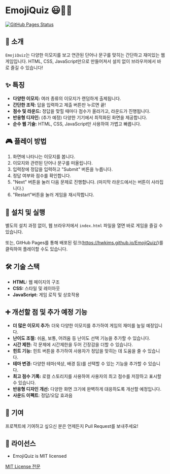 # EmojiQuiz 😃🤔🎉

[![GitHub Pages Status](https://img.shields.io/badge/GitHub%20Pages-Deployed-brightgreen)](https://hwkims.github.io/EmojiQuiz/)

## 📝 소개

`EmojiQuiz`는 다양한 이모지를 보고 연관된 단어나 문구를 맞히는 간단하고 재미있는 웹 게임입니다. HTML, CSS, JavaScript만으로 만들어져서 설치 없이 브라우저에서 바로 즐길 수 있습니다!

## ✨ 특징

*   **다양한 이모지:** 여러 종류의 이모지가 랜덤하게 출제됩니다.
*   **간단한 조작:** 답을 입력하고 제출 버튼만 누르면 끝!
*   **점수 및 라운드:** 정답을 맞힐 때마다 점수가 올라가고, 라운드가 진행됩니다.
*   **반응형 디자인:** (추가 예정) 다양한 기기에서 최적화된 화면을 제공합니다.
*   **순수 웹 기술:** HTML, CSS, JavaScript만 사용하여 가볍고 빠릅니다.

## 🎮 플레이 방법

1.  화면에 나타나는 이모지를 봅니다.
2.  이모지와 관련된 단어나 문구를 떠올립니다.
3.  입력창에 정답을 입력하고 "Submit" 버튼을 누릅니다.
4.  정답 여부와 점수를 확인합니다.
5.  "Next" 버튼을 눌러 다음 문제로 진행합니다. (마지막 라운드에서는 버튼이 사라집니다.)
6.  "Restart"버튼을 눌러 게임을 재시작합니다.

## 🚀 설치 및 실행

별도의 설치 과정 없이, 웹 브라우저에서 `index.html` 파일을 열면 바로 게임을 즐길 수 있습니다.

또는, GitHub Pages를 통해 배포된 링크(https://hwkims.github.io/EmojiQuiz/)를 클릭하여 플레이할 수도 있습니다.

## 🛠️ 기술 스택

*   **HTML:** 웹 페이지의 구조
*   **CSS:** 스타일 및 레이아웃
*   **JavaScript:** 게임 로직 및 상호작용

## ➕ 개선할 점 및 추가 예정 기능

*   **더 많은 이모지 추가:** 더욱 다양한 이모지를 추가하여 게임의 재미를 높일 예정입니다.
*   **난이도 조절:** 쉬움, 보통, 어려움 등 난이도 선택 기능을 추가할 수 있습니다.
*   **시간 제한:** 각 문제에 시간제한을 두어 긴장감을 더할 수 있습니다.
*   **힌트 기능:** 힌트 버튼을 추가하여 사용자가 정답을 맞히는 데 도움을 줄 수 있습니다.
*   **테마 변경:** 다양한 테마(색상, 배경 등)를 선택할 수 있는 기능을 추가할 수 있습니다.
*   **최고 점수 기록:** 로컬 스토리지를 사용하여 사용자의 최고 점수를 저장하고 표시할 수 있습니다.
*   **반응형 디자인 개선:** 다양한 화면 크기에 완벽하게 대응하도록 개선할 예정입니다.
* **사운드 이펙트**: 정답/오답 효과음

## 🤝 기여

프로젝트에 기여하고 싶으신 분은 언제든지 Pull Request를 보내주세요!

## 📄 라이선스
*   EmojiQuiz is MIT licensed

[MIT License 전문](https://opensource.org/licenses/MIT)
